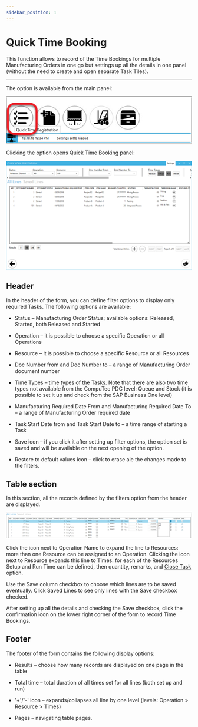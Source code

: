 ```yaml
---
sidebar_position: 1
---
```


# Quick Time Booking

This function allows to record of the Time Bookings for multiple Manufacturing Orders in one go but settings up all the details in one panel (without the need to create and open separate Task Tiles).

---

The option is available from the main panel:

![List](./media/quick-time-booking/pdc-list.png)

Clicking the option opens Quick Time Booking panel:

![Quick Work Registration](./media/quick-time-booking/quick-work-registration.png)

## Header

In the header of the form, you can define filter options to display only required Tasks. The following options are available:

- Status – Manufacturing Order Status; available options: Released, Started, both Released and Started

- Operation – it is possible to choose a specific Operation or all Operations

- Resource – it is possible to choose a specific Resource or all Resources

- Doc Number from and Doc Number to – a range of Manufacturing Order document number

- Time Types – time types of the Tasks. Note that there are also two time types not available from the CompuTec PDC level: Queue and Stock (it is possible to set it up and check from the SAP Business One level)

- Manufacturing Required Date From and Manufacturing Required Date To – a range of Manufacturing Order required date

- Task Start Date from and Task Start Date to – a time range of starting a Task

- Save icon – if you click it after setting up filter options, the option set is saved and will be available on the next opening of the option.

- Restore to default values icon – click to erase ale the changes made to the filters.

## Table section

In this section, all the records defined by the filters option from the header are displayed.

![Table Section](./media/quick-time-booking/pdc-table-section.png)

Click the icon next to Operation Name to expand the line to Resources: more than one Resource can be assigned to an Operation. Clicking the icon next to Resource expands this line to Times: for each of the Resources Setup and Run Time can be defined, then quantity, remarks, and [Close Task](task-activities.md) option.

Use the Save column checkbox to choose which lines are to be saved eventually. Click Saved Lines to see only lines with the Save checkbox checked.

After setting up all the details and checking the Save checkbox, click the confirmation icon on the lower right corner of the form to record Time Bookings.

## Footer

The footer of the form contains the following display options:

- Results – choose how many records are displayed on one page in the table

- Total time – total duration of all times set for all lines (both set up and run)

- '+'/'-' icon – expands/collapses all line by one level (levels: Operation > Resource > Times)

- Pages – navigating table pages.
